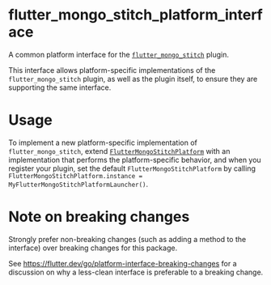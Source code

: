 # flutter_mongo_stitch_platform_interface

A common platform interface for the [`flutter_mongo_stitch`][1] plugin.

This interface allows platform-specific implementations of the `flutter_mongo_stitch`
plugin, as well as the plugin itself, to ensure they are supporting the
same interface.

# Usage

To implement a new platform-specific implementation of `flutter_mongo_stitch`, extend
[`FlutterMongoStitchPlatform`][2] with an implementation that performs the
platform-specific behavior, and when you register your plugin, set the default
`FlutterMongoStitchPlatform` by calling
`FlutterMongoStitchPlatform.instance = MyFlutterMongoStitchPlatformLauncher()`.

# Note on breaking changes

Strongly prefer non-breaking changes (such as adding a method to the interface)
over breaking changes for this package.

See https://flutter.dev/go/platform-interface-breaking-changes for a discussion
on why a less-clean interface is preferable to a breaking change.

[1]: https://github.com/kfiross/flutter_mongo_stitch
[2]: lib/flutter_mongo_stitch_platform_interface.dart

